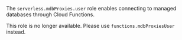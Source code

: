 The `serverless.mdbProxies.user` role enables connecting to managed databases through Cloud Functions.

This role is no longer available. Please use `functions.mdbProxiesUser` instead.